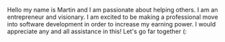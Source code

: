 
Hello my name is Martin and I am passionate about helping others.  I am an entrepreneur and visionary.  I am excited to be making a professional move into software development in order to increase my earning power.  I would appreciate any and all assistance in this! Let's go far together (:
